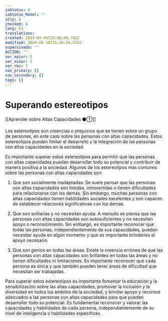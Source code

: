 ```yaml
---
iaStatus: 0
iaStatus_Model: ""
a11y: 0
checked: 0
lang: ES
translations: 
created: 2024-04-06T23:49:00.742Z
modified: 2024-06-10T15:26:26.432Z
supervisado: ""
ACCION: ""
ver_major: 0
ver_minor: 2
ver_rev: 7
nav_primary: []
nav_secondary: []
tags: []
---
```

# Superando estereotipos

[[Aprender sobre Altas Capacidades ⚫①]]

Los estereotipos son creencias o prejuicios que se tienen sobre un grupo de personas, en este caso sobre las personas con altas capacidades. Estos estereotipos pueden limitar el desarrollo y la integración de las personas con altas capacidades en la sociedad.

Es importante superar estos estereotipos para permitir que las personas con altas capacidades puedan desarrollar todo su potencial y contribuir de manera positiva a la sociedad. Algunos de los estereotipos más comunes sobre las personas con altas capacidades son:

1. Que son socialmente inadaptadas: Se suele pensar que las personas con altas capacidades son tímidas, introvertidas o tienen dificultades para relacionarse con los demás. Sin embargo, muchas personas con altas capacidades tienen habilidades sociales excelentes y son capaces de establecer relaciones significativas con los demás.

2. Que son solitarias y no necesitan ayuda: A menudo se piensa que las personas con altas capacidades son autosuficientes y no necesitan apoyo o reconocimiento. Sin embargo, es importante reconocer que todas las personas, independientemente de sus capacidades, pueden necesitar ayuda en algún momento y que es importante brindarles el apoyo necesario.

3. Que son genios en todas las áreas: Existe la creencia errónea de que las personas con altas capacidades son brillantes en todas las áreas y no tienen dificultades ni limitaciones. Es importante reconocer que cada persona es única y que también pueden tener áreas de dificultad que necesitan ser trabajadas.

Para superar estos estereotipos es importante fomentar la educación y la sensibilización sobre las altas capacidades, promover la inclusión y la diversidad en todos los ámbitos de la sociedad, y brindar apoyo y recursos adecuados a las personas con altas capacidades para que puedan desarrollar todo su potencial. Es fundamental reconocer y valorar las capacidades y habilidades de cada persona, independientemente de su nivel de inteligencia o habilidades específicas.
